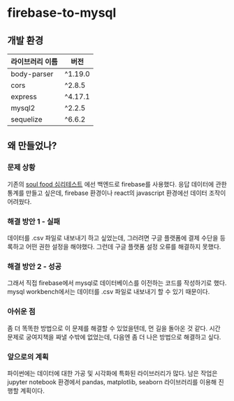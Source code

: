 # firebase-to-mysql


## 개발 환경

|라이브러리 이름|버전|
|------|---|
|body-parser|^1.19.0|
|cors|^2.8.5|
|express|^4.17.1|
|mysql2|^2.2.5|
|sequelize|^6.6.2|

## 왜 만들었나?

### 문제 상황
기존의 [soul food 심리테스트](https://github.com/sunclock/soul_food) 에선 백엔드로 firebase를 사용했다. 
응답 데이터에 관한 통계를 만들고 싶은데, firebase 환경이나 react의 javascript 환경에선 데이터 조작이 어려웠다.

### 해결 방안 1 - 실패
데이터를 .csv 파일로 내보내기 하고 싶었는데, 그러려면 구글 플랫폼에 결제 수단을 등록하고 어떤 권한 설정을 해야했다.
그런데 구글 플랫폼 설정 오류를 해결하지 못했다.

### 해결 방안 2 - 성공
그래서 직접 firebase에서 mysql로 데이터베이스를 이전하는 코드를 작성하기로 했다. 
mysql workbench에서는 데이터를 .csv 파일로 내보내기 할 수 있기 때문이다.

### 아쉬운 점
좀 더 똑똑한 방법으로 이 문제를 해결할 수 있었을텐데, 먼 길을 돌아온 것 같다.
시간 문제로 궁여지책을 짜낼 수밖에 없었는데, 다음엔 좀 더 나은 방법으로 해결하고 싶다.

### 앞으로의 계획
파이썬에는 데이터에 대한 가공 및 시각화에 특화된 라이브러리가 많다. 
남은 작업은 jupyter notebook 환경에서 pandas, matplotlib, seaborn 라이브러리를 이용해 진행할 계획이다.

